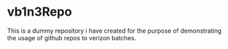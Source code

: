 # vb1n3Repo
This is a dummy repository i have created for the purpose of demonstrating the usage of github repos to verizon batches.
